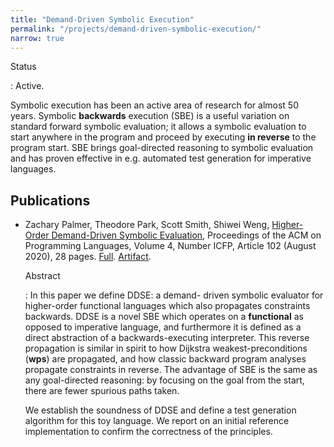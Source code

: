 ```yaml
---
title: "Demand-Driven Symbolic Execution"
permalink: "/projects/demand-driven-symbolic-execution/"
narrow: true
---
```


Status

: Active.

Symbolic execution has been an active area of research for almost 50 years. Symbolic **backwards** execution (SBE) is a useful variation on standard forward symbolic evaluation; it allows a symbolic evaluation to start anywhere in the program and proceed by executing **in reverse** to the program start. SBE brings goal-directed reasoning to symbolic evaluation and has proven effective in e.g. automated test generation for imperative languages.

Publications
------------

- Zachary Palmer, Theodore Park, Scott Smith, Shiwei Weng, [Higher-Order Demand-Driven Symbolic Evaluation](/projects/demand-driven-symbolic-execution/papers/icfp20-ddse-full.pdf), Proceedings of the ACM on Programming Languages, Volume 4, Number ICFP, Article 102 (August 2020), 28 pages. [Full](/projects/demand-driven-symbolic-execution/papers/icfp20-ddse-full.pdf). [Artifact](/projects/demand-driven-symbolic-execution/artifacts/artifact09-source-c19e0730b819707df4251ec7ca248b80.tgz).

  Abstract

  : In this paper we define DDSE: a demand-
  driven symbolic evaluator for higher-order functional languages which also propagates constraints backwards. DDSE is a novel SBE which operates on a **functional** as opposed to imperative language, and furthermore it is defined as a direct abstraction of a backwards-executing interpreter. This reverse propagation is similar in spirit to how Dijkstra weakest-preconditions (**wps**) are propagated, and how classic backward program analyses propagate constraints in reverse. The advantage of SBE is the same as any goal-directed reasoning: by focusing on the goal from the start, there are fewer spurious paths taken.
  
    We establish the soundness of DDSE and define a test generation algorithm for this toy language. We report on an initial reference implementation to confirm the correctness of the principles.